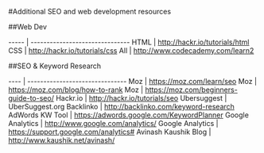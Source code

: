 #Additional SEO and web development resources

##Web Dev

----- | -------------------------------
HTML | http://hackr.io/tutorials/html
CSS | http://hackr.io/tutorials/css 
All | http://www.codecademy.com/learn2 

##SEO & Keyword Research

---- | -------------------------------
Moz | https://moz.com/learn/seo
Moz | https://moz.com/blog/how-to-rank
Moz | https://moz.com/beginners-guide-to-seo/
Hackr.io | http://hackr.io/tutorials/seo
Ubersuggest | UberSuggest.org
Backlinko | http://backlinko.com/keyword-research
AdWords KW Tool | https://adwords.google.com/KeywordPlanner
Google Analytics | http://www.google.com/analytics/
Google Analytics | https://support.google.com/analytics#
Avinash Kaushik Blog | http://www.kaushik.net/avinash/